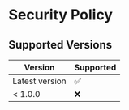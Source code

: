 # Security Policy

## Supported Versions

| Version        | Supported          |
|----------------| ------------------ |
| Latest version | :white_check_mark: |
| < 1.0.0        | :x:                |

